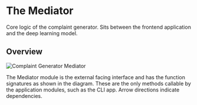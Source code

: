 # The Mediator

Core logic of the complaint generator. Sits between the frontend application and the deep learning model.

## Overview

![Complaint Generator Mediator](https://user-images.githubusercontent.com/13929820/159747598-01bea9f8-2087-4ee2-869b-aede394cb168.svg)

The Mediator module is the external facing interface and has the function signatures as shown in the diagram. These are the only methods callable by the application modules, such as the CLI app.
Arrow directions indicate dependencies.
